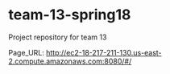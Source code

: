 # team-13-spring18
Project repository for team 13

Page_URL: http://ec2-18-217-211-130.us-east-2.compute.amazonaws.com:8080/#/

